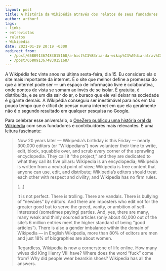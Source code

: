 ```yaml
---
layout: post
title: A história da Wikipédia através dos relatos de seus fundadores
author: arthurf
tags:
- links
- entrevistas
- relatos
- Wikipédia
date: 2021-01-19 20:19 -0300
redirect_from:
  - /post/658091367483015168/a-hist%C3%B3ria-da-wikip%C3%A9dia-atrav%C3%A9s-dos-relatos-de
  - /post/658091367483015168/
---
```

A Wikipédia fez vinte anos na última sexta-feira, dia 15. Eu considero ela o site mais importante da internet. É o site que melhor define a promessa do que a internet pode ser — um espaço de informação livre e colaborativa, onde pontos de vista se somam ao invés de se isolar. É gratuita, é distribuída, e se um dia sair do ar, o buraco que ele vai deixar na sociedade é gigante demais. A Wikipédia conseguiu ser inestimável para nós em tão pouco tempo que é difícil de pensar numa internet em que ela geralmente não é o segundo resultado em qualquer pesquisa no Google.

Para celebrar esse aniversário, o [OneZero publicou uma história oral da Wikipédia](https://onezero.medium.com/an-oral-history-of-wikipedia-the-webs-encyclopedia-1672eea57d2) com seus fundadores e contribuidores mais relevantes. É uma leitura fascinante:

> Now 20 years later — Wikipedia’s birthday is this Friday — nearly 300,000 editors (or “Wikipedians”) now volunteer their time to write, edit, block, squabble over, and scrub every corner of the sprawling encyclopedia. They call it “the project,” and they are dedicated to what they call its five pillars: Wikipedia is an encyclopedia; Wikipedia is written from a neutral point of view; Wikipedia is free content that anyone can use, edit, and distribute; Wikipedia’s editors should treat each other with respect and civility; and Wikipedia has no firm rules.
>
> […]
>
> It is not perfect. There is trolling. There are vandals. There is bullying of “newbies” by editors. And there are imposters who edit not for the greater good but to serve the greed, vanity, or ambition of self-interested (sometimes paying) parties. And, yes, there are many, many weak and thinly sourced articles (only about 40,000 out of the site’s 6 million entries meet the higher standard of being “good articles”). There is also a gender imbalance within the domain of Wikipedia — in English Wikipedia, more than 80% of editors are men and just 18% of biographies are about women.
>
> Regardless, Wikipedia is now a cornerstone of life online. How many wives did King Henry VIII have? Where does the word “fuck” come from? Why did people wear bearskin shoes? Wikipedia has all the answers.
